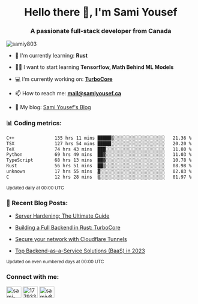 <h1 align="center">Hello there 👋, I'm Sami Yousef</h1>
<h3 align="center">A passionate full-stack developer from Canada</h3>

<p align="left"> <img src="https://komarev.com/ghpvc/?username=samiy803&label=Profile%20views&color=0e75b6&style=flat" alt="samiy803" /> </p>

- 🌱 I'm currently learning: **Rust**

- 👨‍💻 I want to start learning **Tensorflow, Math Behind ML Models**

- 💻 I’m currently working on: **[TurboCore](https://github.com/samiy803/TurboCore)**

- 📫 How to reach me: **mail@samiyousef.ca**

- 📝 My blog: [Sami Yousef's Blog](https://blog.samiyousef.ca)

<h3 align="left">📊 Coding metrics:</h3>
<!--START_SECTION:waka-->

```txt
C++               135 hrs 11 mins █████▒░░░░░░░░░░░░░░░░░░░   21.36 %
TSX               127 hrs 54 mins █████░░░░░░░░░░░░░░░░░░░░   20.20 %
TeX               74 hrs 43 mins  ███░░░░░░░░░░░░░░░░░░░░░░   11.80 %
Python            69 hrs 49 mins  ██▓░░░░░░░░░░░░░░░░░░░░░░   11.03 %
TypeScript        68 hrs 13 mins  ██▓░░░░░░░░░░░░░░░░░░░░░░   10.78 %
Rust              56 hrs 51 mins  ██▒░░░░░░░░░░░░░░░░░░░░░░   08.98 %
unknown           17 hrs 55 mins  ▓░░░░░░░░░░░░░░░░░░░░░░░░   02.83 %
C                 12 hrs 28 mins  ▒░░░░░░░░░░░░░░░░░░░░░░░░   01.97 %
```

<!--END_SECTION:waka-->
<sup>Updated daily at 00:00 UTC</sup>

<h3 align="left">📝 Recent Blog Posts:</h3>

<!-- BLOG-POST-LIST:START -->
- [Server Hardening: The Ultimate Guide](https://blog.samiyousef.ca/server-hardening-the-ultimate-guide/)

- [Building a Full Backend in Rust: TurboCore](https://blog.samiyousef.ca/building-a-full-backend-in-rust-turbocore/)

- [Secure your network with Cloudflare Tunnels](https://blog.samiyousef.ca/secure-your-network-with-cloudflare-tunnels/)

- [Top Backend-as-a-Service Solutions &lpar;BaaS&rpar; in 2023](https://blog.samiyousef.ca/comparing-backend-as-a-service-solutions-a-complete-guide/)
<!-- BLOG-POST-LIST:END -->
<sup>Updated on even numbered days at 00:00 UTC</sup>

<h3 align="left">Connect with me:</h3>
<p align="left">
<a href="https://linkedin.com/in/sami-yousef" target="blank"><img align="center" src="https://raw.githubusercontent.com/rahuldkjain/github-profile-readme-generator/master/src/images/icons/Social/linked-in-alt.svg" alt="sami-yousef" height="30" width="40" /></a>
<a href="https://stackoverflow.com/users/17793354" target="blank"><img align="center" src="https://raw.githubusercontent.com/rahuldkjain/github-profile-readme-generator/master/src/images/icons/Social/stack-overflow.svg" alt="17793354" height="30" width="40" /></a>
<a href="https://www.leetcode.com/samiy8030" target="blank"><img align="center" src="https://raw.githubusercontent.com/rahuldkjain/github-profile-readme-generator/master/src/images/icons/Social/leet-code.svg" alt="samiy8030" height="30" width="40" /></a>
</p>
